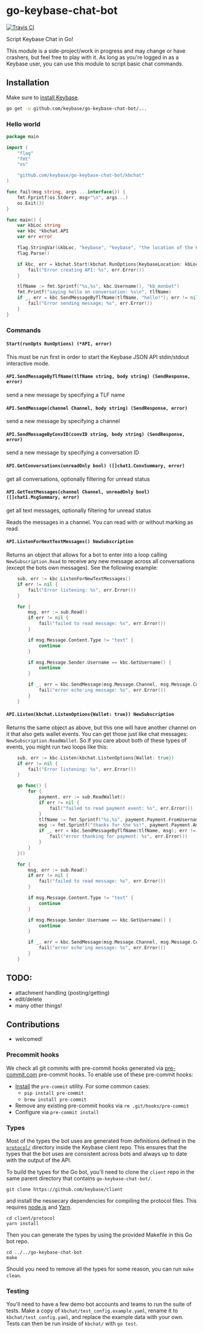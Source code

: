 # go-keybase-chat-bot

[![Travis CI](https://travis-ci.org/keybase/go-keybase-chat-bot-rpc.svg?branch=master)](https://travis-ci.org/keybase/go-keybase-chat-bot)

Script Keybase Chat in Go!

This module is a side-project/work in progress and may change or have crashers, but feel free to play with it. As long as you're logged in as a Keybase user, you can use this module to script basic chat commands.

## Installation

Make sure to [install Keybase](https://keybase.io/download).

```bash
go get -u github.com/keybase/go-keybase-chat-bot/...
```

### Hello world

```go
package main

import (
	"flag"
	"fmt"
	"os"

	"github.com/keybase/go-keybase-chat-bot/kbchat"
)

func fail(msg string, args ...interface{}) {
	fmt.Fprintf(os.Stderr, msg+"\n", args...)
	os.Exit(3)
}

func main() {
	var kbLoc string
	var kbc *kbchat.API
	var err error

	flag.StringVar(&kbLoc, "keybase", "keybase", "the location of the Keybase app")
	flag.Parse()

	if kbc, err = kbchat.Start(kbchat.RunOptions{KeybaseLocation: kbLoc}); err != nil {
		fail("Error creating API: %s", err.Error())
	}

	tlfName := fmt.Sprintf("%s,%s", kbc.Username(), "kb_monbot")
	fmt.Printf("saying hello on conversation: %s\n", tlfName)
	if _, err = kbc.SendMessageByTlfName(tlfName, "hello!"); err != nil {
		fail("Error sending message; %s", err.Error())
	}
}

```

### Commands

#### `Start(runOpts RunOptions) (*API, error)`

This must be run first in order to start the Keybase JSON API stdin/stdout interactive mode.

#### `API.SendMessageByTlfName(tlfName string, body string) (SendResponse, error)`

send a new message by specifying a TLF name

#### `API.SendMessage(channel Channel, body string) (SendResponse, error)`

send a new message by specifying a channel

#### `API.SendMessageByConvID(convID string, body string) (SendResponse, error)`

send a new message by specifying a conversation ID

#### `API.GetConversations(unreadOnly bool) ([]chat1.ConvSummary, error)`

get all conversations, optionally filtering for unread status

#### `API.GetTextMessages(channel Channel, unreadOnly bool) ([]chat1.MsgSummary, error)`

get all text messages, optionally filtering for unread status

Reads the messages in a channel. You can read with or without marking as read.

#### `API.ListenForNextTextMessages() NewSubscription`

Returns an object that allows for a bot to enter into a loop calling `NewSubscription.Read`
to receive any new message across all conversations (except the bots own messages). See the following example:

```go
	sub, err := kbc.ListenForNewTextMessages()
	if err != nil {
		fail("Error listening: %s", err.Error())
	}

	for {
		msg, err := sub.Read()
		if err != nil {
			fail("failed to read message: %s", err.Error())
		}

		if msg.Message.Content.Type != "text" {
			continue
		}

		if msg.Message.Sender.Username == kbc.GetUsername() {
			continue
		}

		if _, err = kbc.SendMessage(msg.Message.Channel, msg.Message.Content.Text.Body); err != nil {
			fail("error echo'ing message: %s", err.Error())
		}
	}
```

#### `API.Listen(kbchat.ListenOptions{Wallet: true}) NewSubscription`

Returns the same object as above, but this one will have another channel on it that also gets wallet events. You can get those just like chat messages: `NewSubscription.ReadWallet`. So if you care about both of these types of events, you might run two loops like this:

```go
	sub, err := kbc.Listen(kbchat.ListenOptions{Wallet: true})
	if err != nil {
		fail("Error listening: %s", err.Error())
	}

	go func() {
		for {
			payment, err := sub.ReadWallet()
			if err != nil {
				fail("failed to read payment event: %s", err.Error())
			}
			tlfName := fmt.Sprintf("%s,%s", payment.Payment.FromUsername, "kb_monbot")
			msg := fmt.Sprintf("thanks for the %s!", payment.Payment.AmountDescription)
			if _, err = kbc.SendMessageByTlfName(tlfName, msg); err != nil {
				fail("error thanking for payment: %s", err.Error())
			}
		}
	}()

	for {
		msg, err := sub.Read()
		if err != nil {
			fail("failed to read message: %s", err.Error())
		}

		if msg.Message.Content.Type != "text" {
			continue
		}

		if msg.Message.Sender.Username == kbc.GetUsername() {
			continue
		}

		if _, err = kbc.SendMessage(msg.Message.Channel, msg.Message.Content.Text.Body); err != nil {
			fail("error echo'ing message: %s", err.Error())
		}
	}
```

## TODO:

- attachment handling (posting/getting)
- edit/delete
- many other things!

## Contributions

- welcomed!

### Precommit hooks

We check all git commits with pre-commit hooks generated via
[pre-commit.com](http://pre-commit.com) pre-commit hooks.
To enable use of these pre-commit hooks:

- [Install](http://pre-commit.com/#install) the `pre-commit` utility. For some common cases:
  - `pip install pre-commit`
  - `brew install pre-commit`
- Remove any existing pre-commit hooks via `rm .git/hooks/pre-commit`
- Configure via `pre-commit install`

### Types

Most of the types the bot uses are generated from definitions defined in the [`protocol/`](https://github.com/keybase/client/tree/master/protocol) directory inside the Keybase client repo. This ensures that the types that the bot uses are consistent across bots and always up to date with the output of the API.

To build the types for the Go bot, you'll need to clone the `client` repo in the same parent directory that contains `go-keybase-chat-bot/`.

```shell
git clone https://github.com/keybase/client
```

and install the nessecary dependencies for compiling the protocol files. This requires [node.js](https://nodejs.org) and [Yarn](https://yarnpkg.com).

```shell
cd client/protocol
yarn install
```

Then you can generate the types by using the provided Makefile in this Go bot repo.

```shell
cd ../../go-keybase-chat-bot
make
```

Should you need to remove all the types for some reason, you can run `make clean`.

### Testing

You'll need to have a few demo bot accounts and teams to run the suite of tests. Make a copy of `kbchat/test_config.example.yaml`, rename it to `kbchat/test_config.yaml`, and replace the example data with your own. Tests can then be run inside of `kbchat/` with `go test`.
